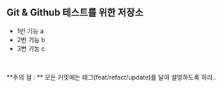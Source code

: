 ## Git & Github 테스트를 위한 저장소
* 1번 기능 a
* 2번 기능 b
* 3번 기능 c
<br>

**주의 점 : ** 모든 커밋에는 태그(feat/refact/update)를 달아 설명하도록 하라..
